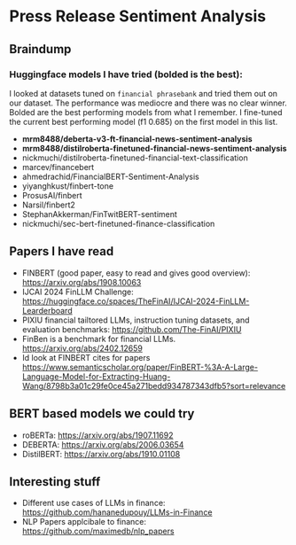 # Press Release Sentiment Analysis


## Braindump


### Huggingface models I have tried (bolded is the best):
I looked at datasets tuned on `financial phrasebank` and tried them out on our dataset. The performance was mediocre and there was no clear winner. Bolded are the best performing models from what I remember. I fine-tuned the current best performing model (f1 0.685) on the first model in this list.

- **mrm8488/deberta-v3-ft-financial-news-sentiment-analysis**
- **mrm8488/distilroberta-finetuned-financial-news-sentiment-analysis**
- nickmuchi/distilroberta-finetuned-financial-text-classification
- marcev/financebert
- ahmedrachid/FinancialBERT-Sentiment-Analysis
- yiyanghkust/finbert-tone
- ProsusAI/finbert
- Narsil/finbert2
- StephanAkkerman/FinTwitBERT-sentiment
- nickmuchi/sec-bert-finetuned-finance-classification

## Papers I have read

- FINBERT (good paper, easy to read and gives good overview): https://arxiv.org/abs/1908.10063
- IJCAI 2024 FinLLM Challenge: https://huggingface.co/spaces/TheFinAI/IJCAI-2024-FinLLM-Learderboard 
- PIXIU financial tailtored LLMs, instruction tuning datasets, and evaluation benchmarks: https://github.com/The-FinAI/PIXIU
- FinBen is a benchmark for financial LLMs. https://arxiv.org/abs/2402.12659 
- Id look at FINBERT cites for papers https://www.semanticscholar.org/paper/FinBERT-%3A-A-Large-Language-Model-for-Extracting-Huang-Wang/8798b3a01c29fe0ce45a271bedd934787343dfb5?sort=relevance 


## BERT based models we could try
- roBERTa: https://arxiv.org/abs/1907.11692
- DEBERTA: https://arxiv.org/abs/2006.03654
- DistilBERT: https://arxiv.org/abs/1910.01108


## Interesting stuff
- Different use cases of LLMs in finance: https://github.com/hananedupouy/LLMs-in-Finance
- NLP Papers applcibale to finance: https://github.com/maximedb/nlp_papers 
